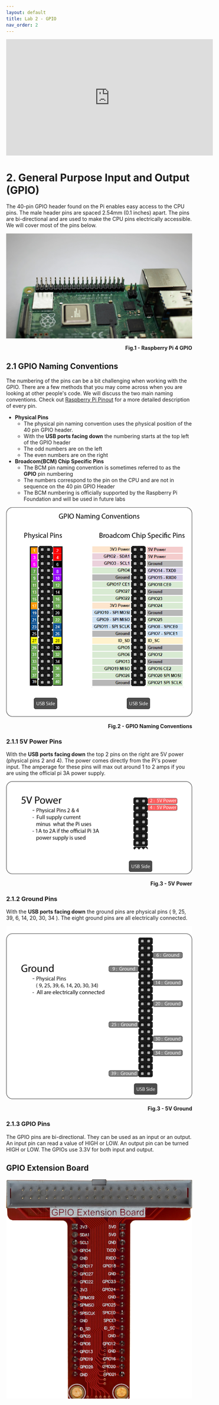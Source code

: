 ```yaml
---
layout: default
title: Lab 2 - GPIO
nav_order: 2
---
```

<p align="center">
<iframe width="560" height="315" src="https://www.youtube.com/embed/TrnCnbPjTJU" title="YouTube video player" frameborder="0" allow="accelerometer; autoplay; clipboard-write; encrypted-media; gyroscope; picture-in-picture" allowfullscreen></iframe>

</p>

# 2. General Purpose Input and Output (GPIO)

The 40-pin GPIO header found on the Pi enables easy access to the CPU pins. The male header pins are spaced 2.54mm (0.1 inches) apart. The pins are bi-directional and are used to make the CPU pins electrically accessible. We will cover most of the pins below.

![pi_gpio](assets\img\piGPIO.jpg)
<p align=right><b>Fig.1 - Raspberry Pi 4 GPIO</b></p>

## 2.1 GPIO Naming Conventions

The numbering of the pins can be a bit challenging when working with the GPIO. There are a few methods that you may come across when you are looking at other people's code. We will discuss the two main naming conventions. Check out [Raspberry Pi Pinout](https://pinout.xyz/) for a more detailed description of every pin. 

- **Physical Pins** 
  - The physical pin naming convention uses the physical position of the 40 pin GPIO header.
  - With the **USB ports facing down** the numbering starts at the top left of the GPIO header
  - The odd numbers are on the left
  - The even numbers are on the right
- **Broadcom(BCM) Chip Specific Pins**
  - The BCM pin naming convention is sometimes referred to as the **GPIO** pin numbering
  - The numbers correspond to the pin on the CPU and are not in sequence on the 40 pin GPIO Header
  - The BCM numbering is officially supported by the Raspberry Pi Foundation and will be used in future labs


![GPIO Reference Card](assets/img/GPIO-pin-names.jpg)
<p align=right><b>Fig.2 - GPIO Naming Conventions</b></p>

### 2.1.1 5V Power Pins

With the **USB ports facing down** the top 2 pins on the right are 5V power (physical pins 2 and 4). The power comes directly from the Pi's power input. The amperage for these pins will max out around 1 to 2 amps if you are using the official pi 3A power supply.

![GPIO 5V Power](assets/img/GPIO-pin-5V.jpg)
<p align=right><b>Fig.3 - 5V Power</b></p>

### 2.1.2 Ground Pins

With the **USB ports facing down** the ground pins are physical pins ( 9, 25, 39, 6, 14, 20, 30, 34 ). The eight ground pins are all electrically connected. 

![GPIO 5V Power](assets/img/GPIO-pin-GND.jpg)
<p align=right><b>Fig.3 - 5V Ground</b></p>

### 2.1.3 GPIO Pins

The GPIO pins are bi-directional. They can be used as an input or an output. An input pin can read a value of HIGH or LOW. An output pin can be turned HIGH or LOW. The GPIOs use 3.3V for both input and output.


## GPIO Extension Board

![GPIO Extension Board](assets/img/GPIO-extension-board.jpg)